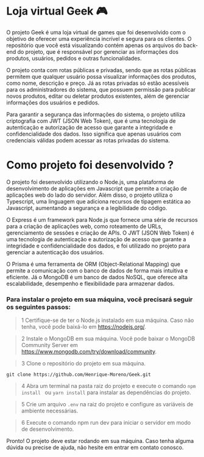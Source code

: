 # Loja virtual Geek 🎮
O projeto Geek é uma loja virtual de games que foi desenvolvido com o objetivo de oferecer uma experiência incrível e segura para os clientes. O repositório que você está visualizando contém apenas os arquivos do back-end do projeto, 
que é responsável por gerenciar as informações dos produtos, usuários, pedidos e outras funcionalidades.

O projeto conta com rotas públicas e privadas, sendo que as rotas públicas permitem que qualquer usuário possa visualizar informações dos produtos, como nome, descrição e preço. Já as rotas privadas só estão acessíveis para os administradores do sistema,
que possuem permissão para publicar novos produtos, editar ou deletar produtos existentes, além de gerenciar informações dos usuários e pedidos.

Para garantir a segurança das informações do sistema, o projeto utiliza criptografia com JWT (JSON Web Token), que é uma tecnologia de autenticação e autorização de acesso que garante a integridade e confidencialidade dos dados. Isso significa que apenas usuários
com credenciais válidas podem acessar as rotas privadas do sistema.

# Como projeto foi desenvolvido ? 
 O projeto foi desenvolvido utilizando o Node.js, uma plataforma de desenvolvimento de aplicações em Javascript que permite a criação de aplicações web do lado do servidor. Além disso, o projeto utiliza o Typescript, uma linguagem que adiciona recursos de tipagem estática ao 
Javascript, aumentando a segurança e a legibilidade do código.

O Express é um framework para Node.js que fornece uma série de recursos para a criação de aplicações web, como roteamento de URLs, gerenciamento de sessões e criação de APIs. O JWT (JSON Web Token) é uma tecnologia de autenticação e autorização de acesso que garante a integridade e
confidencialidade dos dados, e foi utilizado no projeto para gerenciar a autenticação dos usuários.

O Prisma é uma ferramenta de ORM (Object-Relational Mapping) que permite a comunicação com o banco de dados de forma mais intuitiva e eficiente. Já o MongoDB é um banco de dados NoSQL, que oferece alta escalabilidade, desempenho e flexibilidade para armazenar dados.

<h3>Para instalar o projeto em sua máquina, você precisará seguir os seguintes passos: </h3>

> 1 Certifique-se de ter o Node.js instalado em sua máquina. Caso não tenha, você pode baixá-lo em https://nodejs.org/.

> 2 Instale o MongoDB em sua máquina. Você pode baixar o MongoDB Community Server em https://www.mongodb.com/try/download/community.

> 3 Clone o repositório do projeto em sua máquina.

``
git clone https://github.com/Henrique-Moreno/Geek.git
``

> 4 Abra um terminal na pasta raiz do projeto e execute o comando ``npm install `` ou ``yarn install`` para instalar as dependências do projeto.

> 5 Crie um arquivo ``.env`` na raiz do projeto e configure as variáveis de ambiente necessárias.

> 6 Execute o comando npm run dev para iniciar o servidor em modo de desenvolvimento.

Pronto! O projeto deve estar rodando em sua máquina. Caso tenha alguma dúvida ou precise de ajuda, não hesite em entrar em contato conosco.




